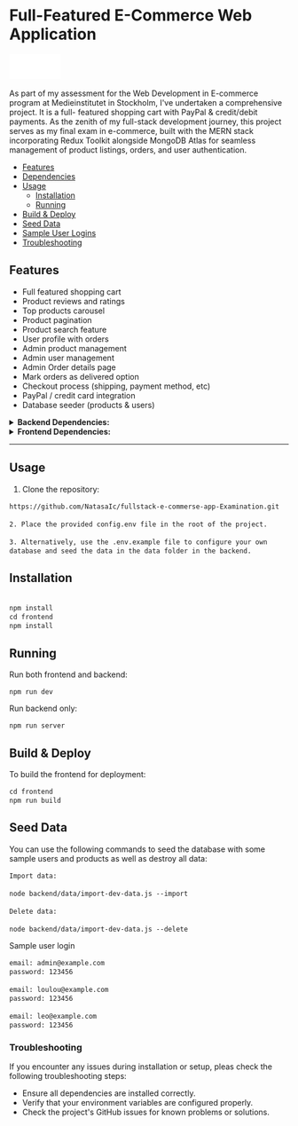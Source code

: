 ﻿# Full-Featured E-Commerce Web Application

<img src='./frontend//src//assets//E (3).png' alt="Logo"/>

As part of my assessment for the Web Development in E-commerce program at Medieinstitutet in Stockholm, I've undertaken a comprehensive project. It is a full- featured shopping cart with PayPal & credit/debit payments. As the zenith of my full-stack development journey, this project serves as my final exam in e-commerce, built with the MERN stack incorporating Redux Toolkit alongside MongoDB Atlas for seamless management of product listings, orders, and user authentication.

<!-- toc -->

- [Features](#features)
- [Dependencies](#dependencies)
- [Usage](#usage)
  - [Installation](#installation)
  - [Running](#running)
- [Build & Deploy](#build--deploy)
- [Seed Data](#seeding-data)
- [Sample User Logins](#sample-user-logins)
- [Troubleshooting](#troubleshooting)

<!-- tocstop -->

## Features

- Full featured shopping cart
- Product reviews and ratings
- Top products carousel
- Product pagination
- Product search feature
- User profile with orders
- Admin product management
- Admin user management
- Admin Order details page
- Mark orders as delivered option
- Checkout process (shipping, payment method, etc)
- PayPal / credit card integration
- Database seeder (products & users)

<details>
<summary><b>Backend Dependencies:</b></summary>

- bcryptjs: ^2.4.3
- cookie-parser: ^1.4.6
- dotenv: ^16.3.1
- express: ^4.18.2
- json: ^11.0.0
- jsonwebtoken: ^9.0.2
- mongoose: ^8.0.3
- morgan: ^1.10.0
- nodemon: ^3.0.2
- validator: ^13.11.0

</details>

<details>
<summary><b>Frontend Dependencies:</b></summary>

- @paypal/react-paypal-js: ^8.1.3
- @reduxjs/toolkit: ^2.0.1
- bootstrap: ^5.3.2
- react-bootstrap: ^2.10.0
- react-dom: ^18.2.0
- react-icons: ^5.0.1
- react-redux: ^9.1.0
- react-router-bootstrap: ^0.26.2
- react-router-dom: ^6.21.2
- react-scripts: 5.0.1
- react-toastify: ^10.0.4

</details>

---

## Usage

1. Clone the repository:

```
https://github.com/NatasaIc/fullstack-e-commerse-app-Examination.git

2. Place the provided config.env file in the root of the project.

3. Alternatively, use the .env.example file to configure your own database and seed the data in the data folder in the backend.

```

## Installation

```

npm install
cd frontend
npm install

```

## Running

Run both frontend and backend:

```
npm run dev
```

Run backend only:

```
npm run server
```

## Build & Deploy

To build the frontend for deployment:

```
cd frontend
npm run build
```

## Seed Data

You can use the following commands to seed the database with some sample users and products as well as destroy all data:

```
Import data:

node backend/data/import-dev-data.js --import

Delete data:

node backend/data/import-dev-data.js --delete
```

Sample user login

```
email: admin@example.com
password: 123456

email: loulou@example.com
password: 123456

email: leo@example.com
password: 123456
```

### Troubleshooting

If you encounter any issues during installation or setup, pleas check the following troubleshooting steps:

- Ensure all dependencies are installed correctly.
- Verify that your environment variables are configured properly.
- Check the project's GitHub issues for known problems or solutions.
